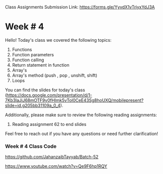 Class Assignments Submission Link: https://forms.gle/YyvdX1vTriyxYdJ3A

# Week # 4

Hello! Today's class we covered the following topics:

1. Functions
2. Function parameters
3. Function calling
4. Return statement in function
5. Array's
6. Array's method (push , pop , unshift, shift)
7. Loops

You can find the slides for today's class (https://docs.google.com/presentation/d/1-7Kb3laJjJ68mOTF9v0fHImk5vTol0CeE43Sg8hoUXQ/mobilepresent?slide=id.g205bb31109a_0_4).

Additionally, please make sure to review the following reading assignments:

1. Reading assignment 62 to end slides 

Feel free to reach out if you have any questions or need further clarification!


### Week # 4 Class Code

https://github.com/JahanzaibTayyab/Batch-52 

https://www.youtube.com/watch?v=Qe9F6hp1RQY
